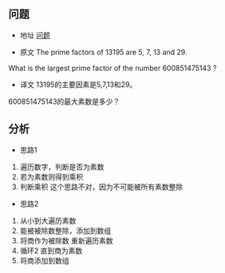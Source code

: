 ## 问题
- 地址
[问题](https://projecteuler.net/problem=3)

- 原文
The prime factors of 13195 are 5, 7, 13 and 29.

What is the largest prime factor of the number 600851475143 ?

- 译文
13195的主要因素是5,7,13和29。

600851475143的最大素数是多少？

## 分析
- 思路1
1. 遍历数字，判断是否为素数
2. 若为素数则得到乘积
3. 判断乘积
这个思路不对，因为不可能被所有素数整除

- 思路2
1. 从小到大遍历素数
2. 能被被除数整除，添加到数组
3. 将商作为被除数 重新遍历素数
4. 循环2 直到商为素数
5. 将商添加到数组
